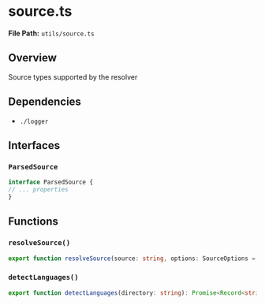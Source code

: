 # source.ts

**File Path:** `utils/source.ts`

## Overview

Source types supported by the resolver

## Dependencies

- `./logger`

## Interfaces

### `ParsedSource`

```typescript
interface ParsedSource {
// ... properties
}
```

## Functions

### `resolveSource()`

```typescript
export function resolveSource(source: string, options: SourceOptions = {
```

### `detectLanguages()`

```typescript
export function detectLanguages(directory: string): Promise<Record<string, number>> {
```

